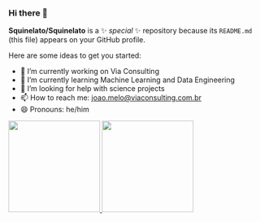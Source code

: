 ### Hi there 👋

**Squinelato/Squinelato** is a ✨ _special_ ✨ repository because its `README.md` (this file) appears on your GitHub profile.

Here are some ideas to get you started:

- 🔭 I’m currently working on Via Consulting
- 🌱 I’m currently learning Machine Learning and Data Engineering
- 🤔 I’m looking for help with science projects
- 📫 How to reach me: joao.melo@viaconsulting.com.br
- 😄 Pronouns: he/him

<div>
  <a href="https://github.com/mbiemann">
  <img height="180em" src="https://github-readme-stats.vercel.app/api?username=Squinelato&show_icons=true&theme=gotham&include_all_commits=true&count_private=true"/>
  <img height="180em" src="https://github-readme-stats.vercel.app/api/top-langs/?username=Squinelato&theme=gotham"/>
<div>
